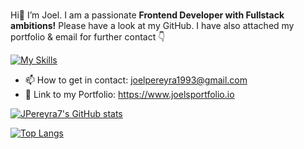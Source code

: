 ###
Hi👋 I’m Joel. I am a passionate **Frontend Developer with Fullstack ambitions!**
Please have a look at my GitHub. I have also attached my portfolio & email for further contact 👇

[![My Skills](https://skillicons.dev/icons?i=js,ts,react,vue,nodejs,express,mysql,mongodb,sequelize,tailwind,bootstrap,materialui,powershell,bash,npm,babel,vite,git,netlify,vercel,heroku,html,css,sass,figma&perline=10)](https://skillicons.dev)

- 📫 How to get in contact: joelpereyra1993@gmail.com
-  📔 Link to my Portfolio: https://www.joelsportfolio.io

[![JPereyra7's GitHub stats](https://github-readme-stats.vercel.app/api?username=JPereyra7&show_icons=true&theme=aura_dark)](https://github.com/JPereyra7/github-readme-stats)

[![Top Langs](https://github-readme-stats.vercel.app/api/top-langs/?username=JPereyra7&show_icons=true&theme=aura_dark&card_width=465)](https://github.com/JPereyra7/github-readme-stats)

